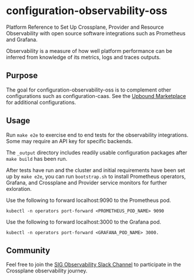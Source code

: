 # configuration-observability-oss
Platform Reference to Set Up Crossplane, Provider and Resource Observability
with open source software integrations such as Prometheus and Grafana.

Observability is a measure of how well platform performance can be inferred
from knowledge of its metrics, logs and traces outputs.

## Purpose
The goal for configuration-observability-oss is to complement
other configurations such as configuration-caas. See the
[Upbound Marketplace](https://marketplace.upbound.io/) for
additional configurations.

## Usage
Run `make e2e` to exercise end to end tests for the observability
integrations. Some may require an API key for specific backends.

The `_output` directory includes readily usable configuration packages
after `make build` has been run.

After tests have run and the cluster and initial requirements have
been set up by `make e2e`, you can run `bootstrap.sh` to install
Prometheus operators, Grafana, and Crossplane and Provider service
monitors for further exloration.

Use the following to forward localhost:9090 to the Prometheus pod.
```
kubectl -n operators port-forward <PROMETHEUS_POD_NAME> 9090
```

Use the following to forward localhost:3000 to the Grafana pod.
```
kubectl -n operators port-forward <GRAFANA_POD_NAME> 3000.
```

## Community
Feel free to join the [SIG Observability Slack Channel](https://crossplane.slack.com/archives/C061GNH3LA0)
to participate in the Crossplane observability journey.
